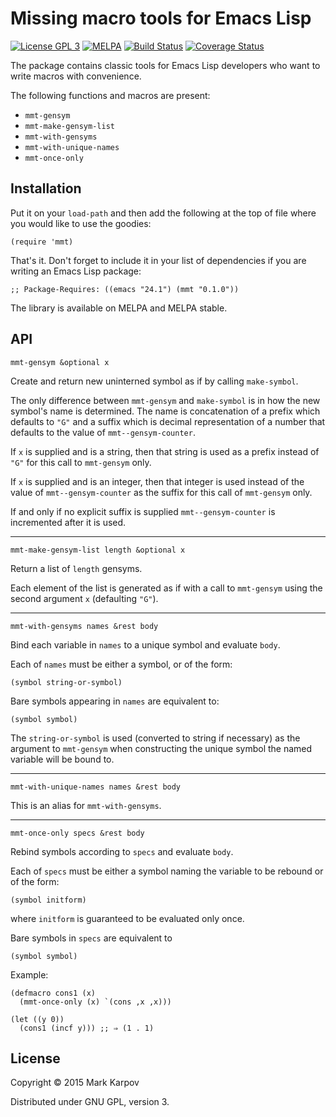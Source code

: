 # Missing macro tools for Emacs Lisp

[![License GPL 3](https://img.shields.io/badge/license-GPL_3-green.svg)](http://www.gnu.org/licenses/gpl-3.0.txt)
[![MELPA](http://melpa.org/packages/mmt-badge.svg)](http://melpa.org/#/mmt)
[![Build Status](https://travis-ci.org/mrkkrp/mmt.svg?branch=master)](https://travis-ci.org/mrkkrp/mmt)
[![Coverage Status](https://coveralls.io/repos/mrkkrp/mmt/badge.svg?branch=master&service=github)](https://coveralls.io/github/mrkkrp/mmt?branch=master)

The package contains classic tools for Emacs Lisp developers who want to
write macros with convenience.

The following functions and macros are present:

* `mmt-gensym`
* `mmt-make-gensym-list`
* `mmt-with-gensyms`
* `mmt-with-unique-names`
* `mmt-once-only`

## Installation

Put it on your `load-path` and then add the following at the top of file
where you would like to use the goodies:

```emacs-lisp
(require 'mmt)
```

That's it. Don't forget to include it in your list of dependencies if you
are writing an Emacs Lisp package:

```emacs-lisp
;; Package-Requires: ((emacs "24.1") (mmt "0.1.0"))
```

The library is available on MELPA and MELPA stable.

## API

```
mmt-gensym &optional x
```

Create and return new uninterned symbol as if by calling `make-symbol`.

The only difference between `mmt-gensym` and `make-symbol` is in how the new
symbol's name is determined. The name is concatenation of a prefix which
defaults to `"G"` and a suffix which is decimal representation of a number
that defaults to the value of `mmt--gensym-counter`.

If `x` is supplied and is a string, then that string is used as a prefix
instead of `"G"` for this call to `mmt-gensym` only.

If `x` is supplied and is an integer, then that integer is used instead of
the value of `mmt--gensym-counter` as the suffix for this call of
`mmt-gensym` only.

If and only if no explicit suffix is supplied `mmt--gensym-counter` is
incremented after it is used.

----

```
mmt-make-gensym-list length &optional x
```

Return a list of `length` gensyms.

Each element of the list is generated as if with a call to `mmt-gensym`
using the second argument `x` (defaulting `"G"`).

----

```
mmt-with-gensyms names &rest body
```

Bind each variable in `names` to a unique symbol and evaluate `body`.

Each of `names` must be either a symbol, or of the form:

```
(symbol string-or-symbol)
```

Bare symbols appearing in `names` are equivalent to:

```
(symbol symbol)
```

The `string-or-symbol` is used (converted to string if necessary) as the
argument to `mmt-gensym` when constructing the unique symbol the named
variable will be bound to.

----

```
mmt-with-unique-names names &rest body
```

This is an alias for `mmt-with-gensyms`.

----

```
mmt-once-only specs &rest body
```

Rebind symbols according to `specs` and evaluate `body`.

Each of `specs` must be either a symbol naming the variable to be rebound or
of the form:

```
(symbol initform)
```

where `initform` is guaranteed to be evaluated only once.

Bare symbols in `specs` are equivalent to

```
(symbol symbol)
```

Example:

```emacs-lisp
(defmacro cons1 (x)
  (mmt-once-only (x) `(cons ,x ,x)))

(let ((y 0))
  (cons1 (incf y))) ;; ⇒ (1 . 1)
```

## License

Copyright © 2015 Mark Karpov

Distributed under GNU GPL, version 3.
